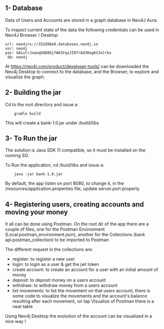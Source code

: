 1- Database
--------------------------------------------------
Data of Users and Accounts are stored in a graph database in Neo4J Aura.

To inspect current state of the data the following credentials  can be used in Neo4J Browser / Desktop

    url: neo4j+s://332d98e8.databases.neo4j.io
    usr: neo4j
    pas: GAiulrJnaeq5HD8OjfAKSFqxJI97rAd30eg6S3xCrko
     db: neo4j

At https://neo4j.com/product/developer-tools/ can be downloaded the Neo4j Desktop to connect to the database, and the Browser, to explore and visualize the graph.

2- Building the jar
------------------------------
Cd to the root directory and issue a: 

        gradle build

This will create a bank-1.0.jar under /build/libs


3- To Run the jar
--------------------------
The solution is Java SDK 11 compatible, so it must be installed on the running SO.

To Run the application, cd /buid/libs and issue a: 
        
        java -jar bank-1.0.jar

By default, the app listen on port 8080, to change it, in the /resources/application.properties file, update server.port property

4- Registering users, creating accounts and moving your money
-------------------------------------------------------------
It all can be done using Postman. On the root dir of the app there are a couple of files, one for the Postman Environment (Local.postman_environment.json), another for the Collections (bank api.postman_collection) to be imported to Postman

The different request in the collections are: 

- register:         to register a new user
- login:            to login as a user & get the jwt token
- create account:   to create an account for a user with an initial amount of money 
- deposit:          to deposit money on a users account
- withdraw:         to withdraw money from a users account
- list movements:   to list the movement on that users account, there is some code to visualize the movements and the account's balance resulting                                       after each movement, on tap Visualize of Postman there is a neat table

Using Neo4j Desktop the evolution of the account can be visualized in a nice way ! 

 

